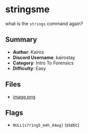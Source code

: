 # stringsme
what is the `strings` command again?

## Summary

- **Author**: Kairos
- **Discord Username**: kairostay 
- **Category**: Intro To Forensics
- **Difficulty**: Easy

## Files

- [image.png](dist/image.png)

## Flags

- `NULL{s7r1ng5_m4h_d4wg}` (static)

